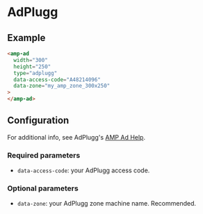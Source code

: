 <!---
Copyright 2018 The AMP HTML Authors. All Rights Reserved.

Licensed under the Apache License, Version 2.0 (the "License");
you may not use this file except in compliance with the License.
You may obtain a copy of the License at

      http://www.apache.org/licenses/LICENSE-2.0

Unless required by applicable law or agreed to in writing, software
distributed under the License is distributed on an "AS-IS" BASIS,
WITHOUT WARRANTIES OR CONDITIONS OF ANY KIND, either express or implied.
See the License for the specific language governing permissions and
limitations under the License.
-->

# AdPlugg

## Example

```html
<amp-ad
  width="300"
  height="250"
  type="adplugg"
  data-access-code="A48214096"
  data-zone="my_amp_zone_300x250"
>
</amp-ad>
```

## Configuration

For additional info, see AdPlugg's
[AMP Ad Help](https://www.adplugg.com/support/help/amp-ads).

### Required parameters

- `data-access-code`: your AdPlugg access code.

### Optional parameters

- `data-zone`: your AdPlugg zone machine name. Recommended.
